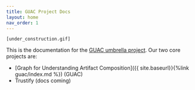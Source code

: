 ```yaml
---
title: GUAC Project Docs
layout: home
nav_order: 1
---
```


`[under_construction.gif]`

This is the documentation for the [GUAC umbrella project](https://guac.sh). Our
two core projects are:

- [Graph for Understanding Artifact
  Composition]({{ site.baseurl}}{%link guac/index.md %}) (GUAC)
- Trustify (docs coming)
